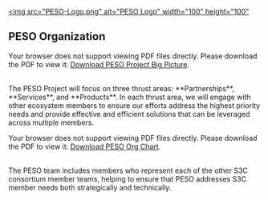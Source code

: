 <a href="https://pesoproject.org"><img src="PESO-Logo.png" alt="PESO Logo" width="100" height="100"</a>

## PESO Organization

<p>
    <object data="./PESO-Big-Picture.pdf" type="application/pdf" width="854" height="408">
        <!-- Alternate content for browsers that do not support viewing PDF documents directly -->
        <p>Your browser does not support viewing PDF files directly. Please download the PDF to view it: <a href="./PESO-Big-Picture.pdf">Download PESO Project Big Picture</a>.</p>
    </object>
</p>
<br>
The PESO Project will focus on three thrust areas: **Partnerships**, **Services**, and **Products**. In each thrust area, we will engage with other ecosystem members to ensure our efforts address the highest priority needs and provide effective and efficient solutions that can be leveraged across multiple members.


<p>
    <object data="./PESO2-Org-Chart.pdf" type="application/pdf" width="854" height="503">
        <!-- Alternate content for browsers that do not support viewing PDF documents directly -->
        <p>Your browser does not support viewing PDF files directly. Please download the PDF to view it: <a href="./PESO2-Org-Chart.pdf">Download PESO Org Chart</a>.</p>
    </object>
</p>

<br>
The PESO team includes members who represent each of the other S3C consortium member teams, helping to ensure that PESO addresses S3C member needs both strategically and technically.
